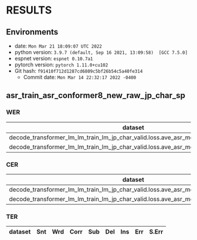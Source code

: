<!-- Generated by scripts/utils/show_asr_result.sh -->
# RESULTS
## Environments
- date: `Mon Mar 21 18:09:07 UTC 2022`
- python version: `3.9.7 (default, Sep 16 2021, 13:09:58)  [GCC 7.5.0]`
- espnet version: `espnet 0.10.7a1`
- pytorch version: `pytorch 1.11.0+cu102`
- Git hash: `f91410f712d1287cd6809c5bf26b54c5a40fe314`
  - Commit date: `Mon Mar 14 22:32:17 2022 -0400`

## asr_train_asr_conformer8_new_raw_jp_char_sp
### WER

|dataset|Snt|Wrd|Corr|Sub|Del|Ins|Err|S.Err|
|---|---|---|---|---|---|---|---|---|
|decode_transformer_lm_lm_train_lm_jp_char_valid.loss.ave_asr_model_valid.acc.ave/dev|250|250|15.6|84.4|0.0|0.0|84.4|84.4|
|decode_transformer_lm_lm_train_lm_jp_char_valid.loss.ave_asr_model_valid.acc.ave/eval1|250|250|10.8|89.2|0.0|0.0|89.2|89.2|

### CER

|dataset|Snt|Wrd|Corr|Sub|Del|Ins|Err|S.Err|
|---|---|---|---|---|---|---|---|---|
|decode_transformer_lm_lm_train_lm_jp_char_valid.loss.ave_asr_model_valid.acc.ave/dev|250|6349|89.2|8.5|2.3|1.1|11.9|84.4|
|decode_transformer_lm_lm_train_lm_jp_char_valid.loss.ave_asr_model_valid.acc.ave/eval1|250|5928|87.8|9.5|2.7|1.3|13.5|89.2|

### TER

|dataset|Snt|Wrd|Corr|Sub|Del|Ins|Err|S.Err|
|---|---|---|---|---|---|---|---|---|
